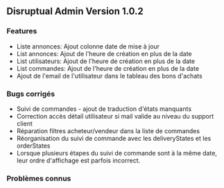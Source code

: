 ## Disruptual Admin Version 1.0.2

### Features

- Liste annonces: Ajout colonne date de mise à jour
- List annonces: Ajout de l'heure de création en plus de la date
- List utilisateurs: Ajout de l'heure de création en plus de la date
- List commandes: Ajout de l'heure de création en plus de la date
- Ajout de l'email de l'utilisateur dans le tableau des bons d'achats

### Bugs corrigés

- Suivi de commandes - ajout de traduction d'états manquants
- Correction accès détail utilisateur si mail valide au niveau du support client
- Réparation filtres acheteur/vendeur dans la liste de commandes
- Réorganisation du suivi de commande avec les deliveryStates et les orderStates
- Lorsque plusieurs étapes du suivi de commande sont à la même date, leur ordre d'affichage est parfois incorrect.

### Problèmes connus
